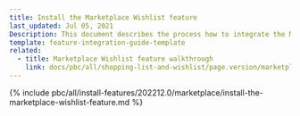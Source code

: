 ```yaml
---
title: Install the Marketplace Wishlist feature
last_updated: Jul 05, 2021
Description: This document describes the process how to integrate the Marketplace wishlist feature into a Spryker project.
template: feature-integration-guide-template
related:
  - title: Marketplace Wishlist feature walkthrough
    link: docs/pbc/all/shopping-list-and-wishlist/page.version/marketplace/marketplace-wishlist-feature-overview.html
---
```


{% include pbc/all/install-features/202212.0/marketplace/install-the-marketplace-wishlist-feature.md %} <!-- To edit, see /_includes/pbc/all/install-features/202212.0/marketplace/install-the-marketplace-wishlist-feature.md -->
